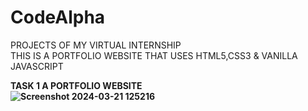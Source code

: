 # CodeAlpha
PROJECTS OF MY VIRTUAL INTERNSHIP <br>
THIS IS A PORTFOLIO WEBSITE THAT USES HTML5,CSS3  & VANILLA JAVASCRIPT

<b>TASK 1 A PORTFOLIO WEBSITE <br>
![Screenshot 2024-03-21 125216](https://github.com/Ayush41/CodeAlpha_Portfolio/assets/74952106/0d47c869-17b8-49aa-993b-dae1e1570652)
